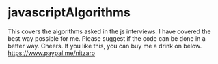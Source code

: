 # javascriptAlgorithms
This covers the algorithms asked in the js interviews.
I have covered the best way possible for me. Please suggest if the code can be done in a better way.
Cheers. 
If you like this, you can buy me a drink on below.
https://www.paypal.me/nitzaro
